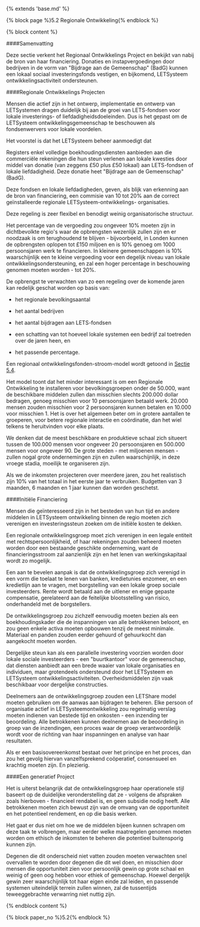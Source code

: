 {% extends 'base.md' %}

{% block page %}5.2 Regionale Ontwikkeling{% endblock %}

{% block content %}

####Samenvatting

Deze sectie verkent het Regionaal Ontwikkelings Project en bekijkt van 
nabij de bron van haar financiering. Donaties en instapvergoedingen door
bedrijven in de vorm van "Bijdrage aan de Gemeenschap" (BadG) kunnen een
lokaal sociaal investeringsfonds vestigen, en bijkomend, LETSysteem 
ontwikkelingsactiviteit ondersteunen.

####Regionale Ontwikkelings Projecten

Mensen die actief zijn in het ontwerp, implementatie en ontwerp van 
LETSystemen dragen duidelijk bij aan de groei van LETS-fondsen
voor lokale investerings- of liefdadigheidsdoeleinden. Dus is het 
gepast om de LETSysteem ontwikkelingsgemeenschap te 
beschouwen als fondsenwervers voor lokale voordelen.

Het voorstel is dat het LETSysteem beheer aanmoedigt dat

Registers enkel volledige boekhoudingsdiensten aanbieden aan die 
commerciële rekeningen die hun steun verlenen aan lokale kwesties
door middel van donatie (van zeggens £50 plus £50 lokaal)
aan LETS-fondsen of lokale liefdadigheid. Deze donatie heet 
"Bijdrage aan de Gemeenschap" (BadG).

Deze fondsen en lokale liefdadigheden, geven, als blijk van erkenning 
aan de bron van financiering, een commisie van 10 tot
20% aan de correct geïnstalleerde regionale LETSysteem-ontwikkelings-
organisaties. 

Deze regeling is zeer flexibel en benodigt weinig organisatorische
structuur. 

Het percentage van de vergoeding zou ongeveer 10% moeten zijn in dichtbevolkte
regio's waar de opbrengsten wezenlijk zullen zijn en er noodzaak is om terughoudend
te blijven - bijvoorbeeld, in Londen kunnen de opbrengsten oplopen tot £150 miljoen
en is 10% genoeg om 1000 persoonsjaren werk te financieren. In kleinere 
gemeenschappen is 10% waarschijnlijk een te kleine vergoeding voor een degelijk
niveau van lokale ontwikkelingsondersteuning, en zal een hoger percentage in
beschouwing genomen moeten worden - tot 20%.

De opbrengst te verwachten van zo een regeling over de komende jaren kan 
redelijk geschat worden op basis van:

* het regionale bevolkingsaantal

* het aantal bedrijven

* het aantal bijdragen aan LETS-fondsen

* een schatting van tot hoeveel lokale systemen een bedrijf
zal toetreden over de jaren heen, en

* het passende percentage.

Een regionaal ontwikkelingsfonden-stroom-model wordt getoond 
in [Sectie 5.4](5.4.html). 

Het model toont dat het minder interessant is om een Regionale Ontwikkeling te 
installeren voor bevolkingsgroepen onder de 50.000, want de beschikbare middelen
zullen dan misschien slechts 200.000 dollar bedragen, genoeg misschien voor 10 
persoonsjaren betaald werk. 20.000 mensen zouden misschien voor 2 persoonsjaren 
kunnen betalen en 10.000 voor misschien 1. Het is over het algemeen beter om 
in grotere aantallen te groeperen, voor betere regionale interactie en coördinatie,
dan het wiel telkens te heruitvinden voor elke plaats.

We denken dat de meest beschikbare en produktieve schaal zich situeert tussen 
de 100.000 mensen voor ongeveer 20 persoonsjaren en 500.000 mensen voor 
ongeveer 90. 
De grote steden - met miljoenen mensen - zullen nogal grote ondernemingen zijn en 
zullen waarschijnlijk, in deze vroege stadia, moeilijk te organiseren zijn. 

Als we de inkomsten projecteren over meerdere jaren, zou het realistisch zijn 
10% van het totaal in het eerste jaar te verbruiken. Budgetten van 3 maanden, 6 maanden
en 1 jaar kunnen dan worden geschetst.

####Initiële Financiering

Mensen die geïnteresseerd zijn in het besteden van hun tijd en andere middelen 
in LETSysteem ontwikkeling binnen de regio moeten zich verenigen en 
investeringssteun zoeken om de initiële kosten te dekken.

Een regionale ontwikkelingsgroep moet zich verenigen in een legale entiteit
met rechtspersoonlijkheid, of haar rekeningen zouden beheerd moeten worden 
door een bestaande geschikte onderneming, want de financieringsstroom zal
aanzienlijk zijn en het lenen van werkingskapitaal wordt zo mogelijk.

Een aan te bevelen aanpak is dat de ontwikkelingsgroep zich verenigd in een
vorm die toelaat te lenen van banken, kredietunies enzomeer, en een kredietlijn
aan te vragen, met borgstelling van een lokale groep sociale investeerders. 
Rente wordt betaald aan de uitlener en enige gepaste compensatie, gerelateerd
aan de feitelijke blootsstelling van risico, onderhandeld met de borgstellers.

De ontwikkelingsgroep zou zichzelf eenvoudig moeten bezien als een boekhoudingskader
die de inspanningen van alle betrokkenen beloont, en zou geen enkele activa 
moeten opbouwen tenzij de meest minimale. Materiaal en panden zouden eerder 
gehuurd of gehuurkocht dan aangekocht moeten worden.

Dergelijke steun kan als een parallelle investering voorzien worden door
lokale sociale investeerders - een "buurtkantoor" voor de gemeenschap, 
dat diensten aanbiedt aan een brede waaier van lokale organisaties en 
individuen, maar grotendeels ondersteund door het LETSysteem en LETSysteem
ontwikkelingsactiviteiten. Overheidsmiddelen zijn vaak beschikbaar voor 
dergelijke constructies. 

Deelnemers aan de ontwikkelingsgroep zouden een LETShare model moeten gebruiken
om de aanwas aan bijdragen te beheren. Elke persoon of organisatie actief in 
LETSysteemontwikkeling zou regelmatig verslag moeten indienen van bestede tijd en 
onkosten - een inzending ter beoordeling. Alle betrokkenen kunnen deelnemen 
aan de beoordeling in groep van de inzendingen, een proces waar de groep 
verantwoordelijk wordt voor de richting van haar inspanningen en analyse van 
haar resultaten.

Als er een basisovereenkomst bestaat over het principe en het proces, dan zou
het gevolg hiervan vanzelfsprekend coöperatief, consensueel en krachtig moeten
zijn. En plezierig. 

####Een generatief Project

Het is uiterst belangrijk dat de ontwikkelingsgroep haar operationele stijl 
baseert op de duidelijke veronderstelling dat ze - volgens de afspraken zoals
hierboven - financieel rendabel is, en geen subsidie nodig heeft. Alle
betrokkenen moeten zich bewust zijn van de omvang van de opportuniteit en 
het potentieel rendement, en op die basis werken.

Het gaat er dus niet om hoe we de middelen bijeen kunnen schrapen om deze
taak te volbrengen, maar eerder welke maatregelen genomen moeten worden
om ethisch de inkomsten te beheren die potentieel buitensporig kunnen zijn.

Degenen die dit onderscheid niet vatten zouden moeten verwachten snel
overvallen te worden door degenen die dit wel doen, en misschien door
mensen die opportuniteit zien voor persoonlijk gewin op grote schaal en
weinig of geen oog hebben voor ethiek of gemeenschap. Hoewel dergelijk gewin 
zeer waarschijnlijk tot haar eigen einde zal leiden, en passende systemen 
uiteindelijk terrein zullen winnen, zal de tussentijds teweeggebrachte verwarring
niet nuttig zijn. 

{% endblock content %}

{% block paper_no %}5.2{% endblock %}

